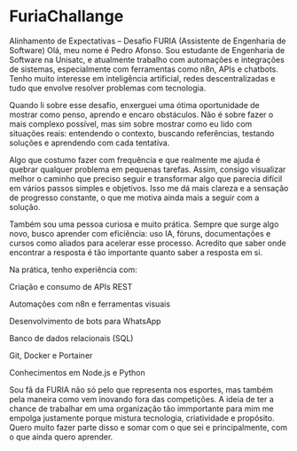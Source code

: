 # FuriaChallange

Alinhamento de Expectativas – Desafio FURIA (Assistente de Engenharia de Software)
Olá, meu nome é Pedro Afonso. Sou estudante de Engenharia de Software na Unisatc, e atualmente trabalho com automações e integrações de sistemas, especialmente com ferramentas como n8n, APIs e chatbots. Tenho muito interesse em inteligência artificial, redes descentralizadas e tudo que envolve resolver problemas com tecnologia.

Quando li sobre esse desafio, enxerguei uma ótima oportunidade de mostrar como penso, aprendo e encaro obstáculos. Não é sobre fazer o mais complexo possível, mas sim sobre mostrar como eu lido com situações reais: entendendo o contexto, buscando referências, testando soluções e aprendendo com cada tentativa.

Algo que costumo fazer com frequência e que realmente me ajuda é quebrar qualquer problema em pequenas tarefas. Assim, consigo visualizar melhor o caminho que preciso seguir e transformar algo que parecia difícil em vários passos simples e objetivos. Isso me dá mais clareza e a sensação de progresso constante, o que me motiva ainda mais a seguir com a solução.

Também sou uma pessoa curiosa e muito prática. Sempre que surge algo novo, busco aprender com eficiência: uso IA, fóruns, documentações e cursos como aliados para acelerar esse processo. Acredito que saber onde encontrar a resposta é tão importante quanto saber a resposta em si.

Na prática, tenho experiência com:

Criação e consumo de APIs REST

Automações com n8n e ferramentas visuais

Desenvolvimento de bots para WhatsApp

Banco de dados relacionais (SQL)

Git, Docker e Portainer

Conhecimentos em Node.js e Python

Sou fã da FURIA não só pelo que representa nos esportes, mas também pela maneira como vem inovando fora das competições. A ideia de ter a chance de trabalhar em uma organização tão immportante para mim me empolga justamente porque mistura tecnologia, criatividade e propósito. Quero muito fazer parte disso e somar com o que sei e principalmente, com o que ainda quero aprender.


